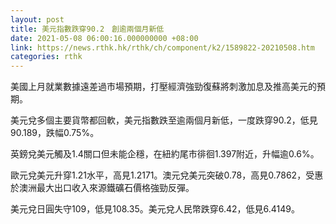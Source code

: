 ```yaml
---
layout: post
title: 美元指數跌穿90.2　創逾兩個月新低
date: 2021-05-08 06:00:16.000000000 +08:00
link: https://news.rthk.hk/rthk/ch/component/k2/1589822-20210508.htm
categories: rthk
---
```


美國上月就業數據遠差過市場預期，打壓經濟強勁復蘇將刺激加息及推高美元的預期。

美元兌多個主要貨幣都回軟，美元指數跌至逾兩個月新低，一度跌穿90.2，低見90.189，跌幅0.75%。

英鎊兌美元觸及1.4關口但未能企穩，在紐約尾市徘徊1.397附近，升幅逾0.6%。

歐元兌美元升穿1.21水平，高見1.2171。澳元兌美元突破0.78，高見0.7862，受惠於澳洲最大出口收入來源鐵礦石價格強勁反彈。

美元兌日圓失守109，低見108.35。美元兌人民幣跌穿6.42，低見6.4149。
